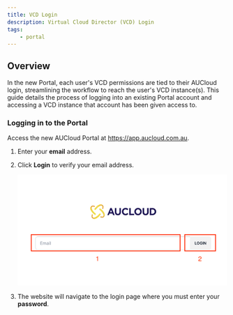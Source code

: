 ```yaml
---
title: VCD Login
description: Virtual Cloud Director (VCD) Login
tags:
    - portal
---
```


## Overview
In the new Portal, each user's VCD permissions are tied to their AUCloud login, streamlining the workflow to reach the user's VCD instance(s). This guide details the process of logging into an existing Portal account and accessing a VCD instance that account has been given access to.

### Logging in to the Portal

Access the new AUCloud Portal at https://app.aucloud.com.au.

1. Enter your **email** address.
1. Click **Login** to verify your email address.

    ![Setup account](./assets/setup-account-1.png)
1. The website will navigate to the login page where you must enter your **password**.